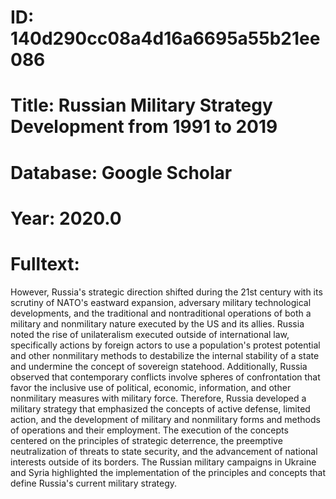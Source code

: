 # ID: 140d290cc08a4d16a6695a55b21ee086
# Title: Russian Military Strategy Development from 1991 to 2019
# Database: Google Scholar
# Year: 2020.0
# Fulltext:
However, Russia's strategic direction shifted during the 21st century with its scrutiny of NATO's eastward expansion, adversary military technological developments, and the traditional and nontraditional operations of both a military and nonmilitary nature executed by the US and its allies.
Russia noted the rise of unilateralism executed outside of international law, specifically actions by foreign actors to use a population's protest potential and other nonmilitary methods to destabilize the internal stability of a state and undermine the concept of sovereign statehood.
Additionally, Russia observed that contemporary conflicts involve spheres of confrontation that favor the inclusive use of political, economic, information, and other nonmilitary measures with military force.
Therefore, Russia developed a military strategy that emphasized the concepts of active defense, limited action, and the development of military and nonmilitary forms and methods of operations and their employment.
The execution of the concepts centered on the principles of strategic deterrence, the preemptive neutralization of threats to state security, and the advancement of national interests outside of its borders.
The Russian military campaigns in Ukraine and Syria highlighted the implementation of the principles and concepts that define Russia's current military strategy.